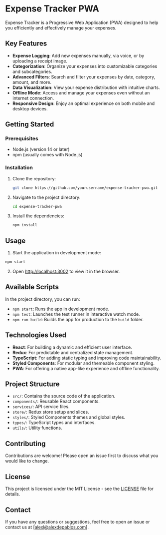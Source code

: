 # Expense Tracker PWA

Expense Tracker is a Progressive Web Application (PWA) designed to help you efficiently and effectively manage your expenses.

## Key Features

- **Expense Logging**: Add new expenses manually, via voice, or by uploading a receipt image.
- **Categorization**: Organize your expenses into customizable categories and subcategories.
- **Advanced Filters**: Search and filter your expenses by date, category, amount, and more.
- **Data Visualization**: View your expense distribution with intuitive charts.
- **Offline Mode**: Access and manage your expenses even without an internet connection.
- **Responsive Design**: Enjoy an optimal experience on both mobile and desktop devices.

## Getting Started

### Prerequisites

- Node.js (version 14 or later)
- npm (usually comes with Node.js)

### Installation

1. Clone the repository:
    ```sh
    git clone https://github.com/yourusername/expense-tracker-pwa.git
    ```
2. Navigate to the project directory:
    ```sh
    cd expense-tracker-pwa
    ```
3. Install the dependencies:
    ```sh
    npm install
    ```

## Usage

1. Start the application in development mode:
```sh 
npm start 
```
2. Open [http://localhost:3002](http://localhost:3002) to view it in the browser.

## Available Scripts

In the project directory, you can run:

- `npm start`: Runs the app in development mode.
- `npm test`: Launches the test runner in interactive watch mode.
- `npm run build`: Builds the app for production to the `build` folder.

## Technologies Used

- **React**: For building a dynamic and efficient user interface.
- **Redux**: For predictable and centralized state management.
- **TypeScript**: For adding static typing and improving code maintainability.
- **Styled Components**: For modular and themeable component styling.
- **PWA**: For offering a native app-like experience and offline functionality.

## Project Structure

- `src/`: Contains the source code of the application.
- `components/`: Reusable React components.
- `services/`: API service files.
- `store/`: Redux store setup and slices.
- `styles/`: Styled Components themes and global styles.
- `types/`: TypeScript types and interfaces.
- `utils/`: Utility functions.

## Contributing

Contributions are welcome! Please open an issue first to discuss what you would like to change.

## License

This project is licensed under the MIT License - see the [LICENSE](LICENSE) file for details.

## Contact

If you have any questions or suggestions, feel free to open an issue or contact us at [alexl@alexdepablos.com].